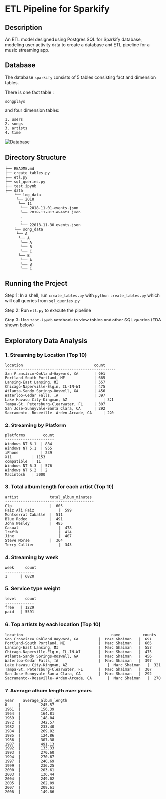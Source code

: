 # ETL Pipeline for Sparkify

## Description
An ETL model designed using Postgres SQL for Sparkify database, modeling user activity data to create a database and ETL pipeline for a music streaming app. 

## Database
The database ```sparkify``` consists of 5 tables consisting fact and dimension tables.

There is one fact table : 

```songplays``` 

and four dimension tables:
```
1. users
2. songs
3. artists
4. time
```

![Database](https://github.com/pratikwatwani/ETL-pipeline-for-Sparkify/blob/master/Database.png)

## Directory Structure

    ├── README.md
    ├── create_tables.py
    ├── etl.py
    ├── sql_queries.py
    ├── test.ipynb
    ├── data
        └── log_data
         └── 2018
          └── 11
           └── 2018-11-01-events.json
           └── 2018-11-012-events.json
           .
           .
           └── 22018-11-30-events.json
        └── song_data
         └── A
          └── A
           └── A
           └── B
           └── C
          └── B
           └── A
           └── B
           └── C

## Running the Project

Step 1: In a shell, run ```create_tables.py``` with ```python create_tables.py``` which will call queries from ```sql_queries.py```

Step 2: Run ```etl.py``` to execute the pipeline

Step 3: Use ```test.ipynb``` notebook to view tables and other SQL queries (EDA shown below)


## Exploratory Data Analysis
### 1. Streaming by Location (Top 10)
```
location	                            count
--------------------------------------------------
San Francisco-Oakland-Hayward, CA	    | 691
Portland-South Portland, ME	            | 665
Lansing-East Lansing, MI	            | 557
Chicago-Naperville-Elgin, IL-IN-WI	    | 475
Atlanta-Sandy Springs-Roswell, GA	    | 456
Waterloo-Cedar Falls, IA	            | 397
Lake Havasu City-Kingman, AZ	            | 321
Tampa-St. Petersburg-Clearwater, FL	    | 307
San Jose-Sunnyvale-Santa Clara, CA	    | 292
Sacramento--Roseville--Arden-Arcade, CA     | 270
```

### 2. Streaming by Platform
```
platforms	     count
----------------------
Windows NT 6.1	| 884
Windows NT 5.1	| 955
iPhone	        | 239
X11	        | 1153
compatible	| 11
Windows NT 6.3	| 576
Windows NT 6.2	| 2
Macintosh	| 3000
```

### 3. Total album length for each artist (Top 10)
```
artist	            total_album_minutes
----------------------------------------
Clp	                |  605
Faiz Ali Faiz	        |  599
Montserrat Caballé	|  511
Blue Rodeo	        |  491
John Wesley	        |  485
Casual	                |  478
Trafik	                |  424
Jinx	                |  407
Steve Morse	        |  364
Terry Callier	        |  343
```

### 4. Streaming by week 
```
week	 count
-------------
1	   | 6820
```

### 5. Service type weight 
```
level	 count
-------------
free   | 1229
paid   | 5591
```

### 6. Top artists by each location (Top 10)
```
location	                                    name	      counts
San Francisco-Oakland-Hayward, CA	      |  Marc Shaiman	|  691
Portland-South Portland, ME	              |  Marc Shaiman	|  665
Lansing-East Lansing, MI	              |  Marc Shaiman	|  557
Chicago-Naperville-Elgin, IL-IN-WI	      |  Marc Shaiman	|  475
Atlanta-Sandy Springs-Roswell, GA	      |  Marc Shaiman	|  456
Waterloo-Cedar Falls, IA	              |  Marc Shaiman	|  397
Lake Havasu City-Kingman, AZ	              |  Marc Shaiman   |  321
Tampa-St. Petersburg-Clearwater, FL	      |  Marc Shaiman	|  307
San Jose-Sunnyvale-Santa Clara, CA	      |  Marc Shaiman	|  292
Sacramento--Roseville--Arden-Arcade, CA	      |  Marc Shaiman	|  270
```

### 7. Average album length over years
```
year	average_album_length
0     |         245.57
1961  |	        156.39
1964  |	        164.81
1969  |	        148.04
1972  |	        342.57
1982  |	        233.40
1984  |	        269.82
1985  |	        124.86
1986  |	        307.38
1987  |	        491.13
1992  |	        133.33
1993  |	        270.60
1994  |	        270.67
1997  |	        240.69
1999  |	        236.25
2000  |	        203.61
2003  |	        136.44
2004  |	        249.02
2005  |	        262.09
2007  |	        209.61
2008  |	        149.86
```
